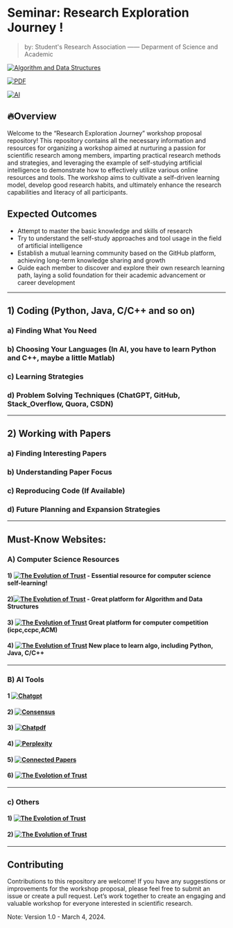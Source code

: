 

# Seminar: Research Exploration Journey !

> by: Student's Research Association —— Deparment of Science and Academic  

[![Algorithm and Data Structures](https://img.shields.io/badge/Algo&DS-Study_and_Practice-red)](Algorithm_and_Data_Structures)

[![PDF](https://img.shields.io/badge/PDF-Read-blue)](papers)

[![AI](https://img.shields.io/badge/AI-Read_and_use-green)](AI)




## 🔥Overview

Welcome to the “Research Exploration Journey” workshop proposal repository! This repository contains all the necessary information and resources for organizing a workshop aimed at nurturing a passion for scientific research among members, imparting practical research methods and strategies, and leveraging the example of self-studying artificial intelligence to demonstrate how to effectively utilize various online resources and tools. The workshop aims to cultivate a self-driven learning model, develop good research habits, and ultimately enhance the research capabilities and literacy of all participants.


## Expected Outcomes

- Attempt to master the basic knowledge and skills of research
- Try to understand the self-study approaches and tool usage in the field of artificial intelligence
- Establish a mutual learning community based on the GitHub platform, achieving long-term knowledge sharing and growth
- Guide each member to discover and explore their own research learning path, laying a solid foundation for their academic advancement or career development

---

## 1) Coding (Python, Java, C/C++ and so on)
### a) Finding What You Need
### b) Choosing Your Languages (In AI, you have to learn Python and C++, maybe a little Matlab)
### c) Learning Strategies
### d) Problem Solving Techniques (ChatGPT, GitHub, Stack_Overflow, Quora, CSDN)

---

## 2) Working with Papers
### a) Finding Interesting Papers
### b) Understanding Paper Focus
### c) Reproducing Code (If Available)
### d) Future Planning and Expansion Strategies

---

## Must-Know Websites:

### A) Computer Science Resources
#### 1) [![The Evolution of Trust](https://img.shields.io/badge/csdiy-1000?style=for-the-badge&logo=csdiy&logoColor=black)](https://csdiy.wiki/)  - Essential resource for computer science self-learning!
#### 2)[![The Evolution of Trust](https://img.shields.io/badge/leetcode-1000?style=for-the-badge&logo=leetcode&logoColor=black)](https://leetcode.cn/) -  Great platform for Algorithm and Data Structures
#### 3) [![The Evolution of Trust](https://img.shields.io/badge/dotcpp-1000?style=for-the-badge&logo=dotcpp&logoColor=blue)](https://www.dotcpp.com/) Great platform for computer competition (icpc,ccpc,ACM)
#### 4) [![The Evolution of Trust](https://img.shields.io/badge/Helloalgo-1000?style=for-the-badge&logo=Helloalgo&logoColor=blue)](https://www.hello-algo.com/chapter_preface/) New place to learn algo, including Python, Java, C/C++
-------------------------------------------------

### B) AI Tools
#### 1 [![Chatgpt](https://img.shields.io/badge/Chatgpt-100000?style=for-the-badge&logo=Chatgpt&logoColor=Blue)](https://chat.openai.com/)
#### 2) [![Consensus](https://img.shields.io/badge/consensus-100000?style=for-the-badge&logo=consensus&logoColor=Blue)](https://consensus.app/search/)
#### 3) [![Chatpdf](https://img.shields.io/badge/Chatpdf-100000?style=for-the-badge&logo=Chatpdf&logoColor=Blue)](https://www.chatpdf.com/)
#### 4) [![Perplexity](https://img.shields.io/badge/Perplexity-100000?style=for-the-badge&logo=Perplexitys&logoColor=Blue)](https://www.perplexity.ai/?login-source=floatingSignup)
#### 5) [![Connected Papers](https://img.shields.io/badge/Connected_Papers-100000?style=for-the-badge&logo=Connected_Papers&logoColor=Blue)](https://www.connectedpapers.com/)
#### 6) [![The Evolotion of Trust](https://img.shields.io/badge/Papers_with_Code-100000?style=for-the-badge&logo=Papers_with_Code&logoColor=red)](https://paperswithcode.com/)
---

### c) Others
#### 1) [![The Evolotion of Trust](https://img.shields.io/badge/GitHub-100000?style=for-the-badge&logo=github&logoColor=white)](https://dccxi.com/trust/)
#### 2) [![The Evolution of Trust](https://img.shields.io/badge/Stackoverflow-100000?style=for-the-badge&logo=Stackoverflow&logoColor=orange)](https://stackoverflow.com/)


---
## Contributing

Contributions to this repository are welcome! If you have any suggestions or improvements for the workshop proposal, please feel free to submit an issue or create a pull request. Let’s work together to create an engaging and valuable workshop for everyone interested in scientific research.



Note: Version 1.0 - March 4, 2024.

